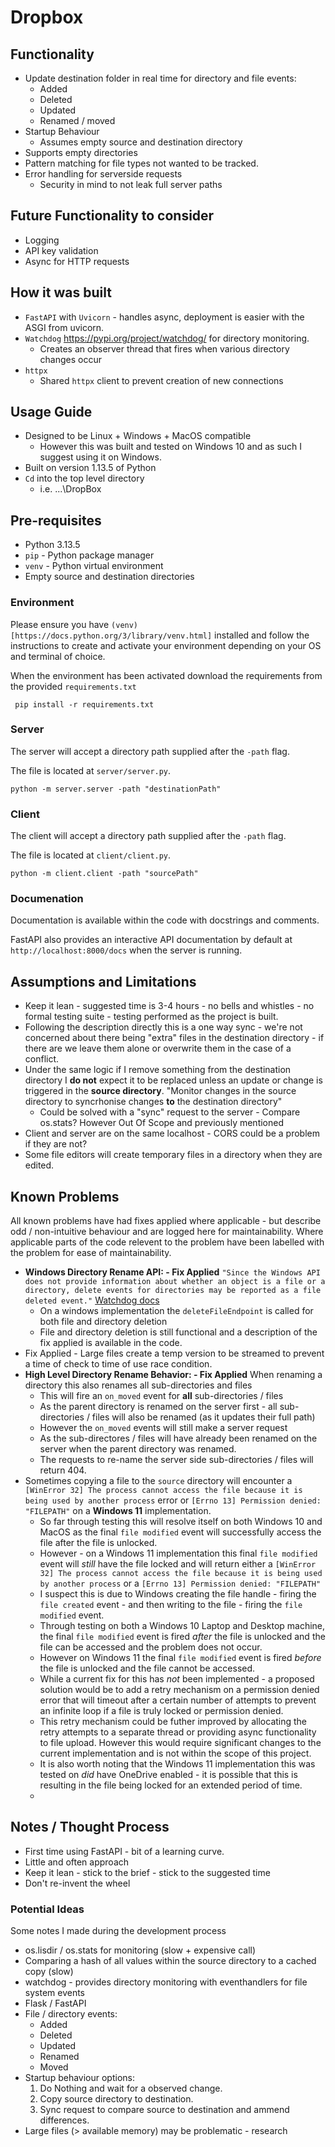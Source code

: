 
# Dropbox

## Functionality

- Update destination folder in real time for directory and file events:
    - Added
    - Deleted
    - Updated
    - Renamed / moved
- Startup Behaviour
    - Assumes empty source and destination directory
- Supports empty directories
- Pattern matching for file types not wanted to be tracked.
- Error handling for serverside requests
  - Security in mind to not leak full server paths

## Future Functionality to consider

- Logging
- API key validation
- Async for HTTP requests


## How it was built

- `FastAPI` with `Uvicorn` - handles async, deployment is easier with the ASGI from uvicorn.
- `Watchdog` https://pypi.org/project/watchdog/ for directory monitoring.
    - Creates an observer thread that fires when various directory changes occur
- `httpx` 
    - Shared `httpx` client to prevent creation of new connections

## Usage Guide

- Designed to be Linux + Windows + MacOS compatible  
  - However this was built and tested on Windows 10 and as such I suggest using it on Windows.
- Built on version 1.13.5 of Python
- `Cd` into the top level directory
  - i.e. ...\DropBox

## Pre-requisites
- Python 3.13.5
- `pip` - Python package manager
- `venv` - Python virtual environment
- Empty source and destination directories

### Environment

Please ensure you have `(venv)[https://docs.python.org/3/library/venv.html]` installed and follow the instructions to create and activate your environment depending on your OS and terminal of choice.

When the environment has been activated download the requirements from the provided `requirements.txt`

```
 pip install -r requirements.txt
```

### Server

The server will accept a directory path supplied after the `-path` flag.

The file is located at `server/server.py`.

```
python -m server.server -path "destinationPath" 
```

### Client

The client will accept a directory path supplied after the `-path` flag.

The file is located at `client/client.py`.

```
python -m client.client -path "sourcePath"
```

### Documenation

Documentation is available within the code with docstrings and comments.

FastAPI also provides an interactive API documentation by default at `http://localhost:8000/docs` when the server is running.

## Assumptions and Limitations

- Keep it lean - suggested time is 3-4 hours - no bells and whistles - no formal testing suite - testing performed as the project is built.
- Following the description directly this is a one way sync - we're not concerned about there being "extra" files in the destination directory - if there are we leave them alone or overwrite them in the case of a conflict.
- Under the same logic if I remove something from the destination directory I **do not** expect it to be replaced unless an update or change is triggered in the **source directory**. "Monitor changes in the source directory to syncrhonise changes **to** the destination directory"
    - Could be solved with a "sync" request to the server - Compare os.stats? However Out Of Scope and previously mentioned
- Client and server are on the same localhost - CORS could be a problem if they are not?
- Some file editors will create temporary files in a directory when they are edited.

## Known Problems

All known problems have had fixes applied where applicable - but describe odd / non-intuitive behaviour and are logged here for maintainability.
Where applicable parts of the code relevent to the problem have been labelled with the problem for ease of maintainability.

- **Windows Directory Rename API: - Fix Applied** `"Since the Windows API does not provide information about whether an object is a file or a directory, delete events for directories may be reported as a file deleted event."` [Watchdog docs](https://python-watchdog.readthedocs.io/en/stable/installation.html#supported-platforms-and-caveats)
    - On a windows implementation the `deleteFileEndpoint` is called for both file and directory deletion
    - File and directory deletion is still functional and a description of the fix applied is available in the code.
- Fix Applied - Large files create a temp version to be streamed to prevent a time of check to time of use race condition.
- **High Level Directory Rename Behavior: - Fix Applied** When renaming a directory this also renames all sub-directories and files
    - This will fire an `on_moved` event for **all** sub-directories / files
    - As the parent directory is renamed on the server first - all sub-directories / files will also be renamed (as it updates their full path)
    - However the `on_moved` events will still make a server request
    - As the sub-directores / files will have already been renamed on the server when the parent directory was renamed.
    - The requests to re-name the server side sub-directories / files will return 404.
- Sometimes copying a file to the `source` directory will encounter a `[WinError 32] The process cannot access the file because it is being used by another process` error or `[Errno 13] Permission denied: "FILEPATH"` on a **Windows 11** implementation.
  - So far through testing this will resolve itself on both Windows 10 and MacOS as the final `file modified` event will successfully access the file after the file is unlocked.
  - However - on a Windows 11 implementation this final `file modified` event will *still* have the file locked and will return either a `[WinError 32] The process cannot access the file because it is being used by another process` or a `[Errno 13] Permission denied: "FILEPATH"`
  - I suspect this is due to Windows creating the file handle - firing the `file created` event - and then writing to the file - firing the `file modified` event.
  - Through testing on both a Windows 10 Laptop and Desktop machine, the final `file modified` event is fired *after* the file is unlocked and the file can be accessed and the problem does not occur.
  - However on Windows 11 the final `file modified` event is fired *before* the file is unlocked and the file cannot be accessed.
  - While a current fix for this has *not* been implemented - a proposed solution would be to add a retry mechanism on a permission denied error that will timeout after a certain number of attempts to prevent an infinite loop if a file is truly locked or permission denied.
  - This retry mechanism could be futher improved by allocating the retry attempts to a separate thread or providing async functionality to file upload. However this would require significant changes to the current implementation and is not within the scope of this project.
  - It is also worth noting that the Windows 11 implementation this was tested on *did* have OneDrive enabled - it is possible that this is resulting in the file being locked for an extended period of time.
  - 
## Notes / Thought Process

- First time using FastAPI - bit of a learning curve.
- Little and often approach
- Keep it lean - stick to the brief - stick to the suggested time 
- Don't re-invent the wheel


### Potential Ideas

Some notes I made during the development process

- os.lisdir / os.stats for monitoring (slow + expensive call)
- Comparing a hash of all values within the source directory to a cached copy (slow)
- watchdog - provides directory monitoring with eventhandlers for file system events
- Flask / FastAPI
- File / directory events:
    - Added
    - Deleted
    - Updated
    - Renamed
    - Moved
- Startup behaviour options:
    1. Do Nothing and wait for a observed change.
    2. Copy source directory to destination.
    3. Sync request to compare source to destination and ammend differences.
- Large files (> available memory) may be problematic - research